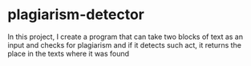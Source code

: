 # plagiarism-detector
In this project, I create a program that can take two blocks of text as an input and checks for plagiarism and if it detects such act, it returns the place in the texts where it was found
